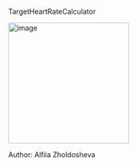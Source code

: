 TargetHeartRateCalculator

<img width="242" alt="image" src="https://user-images.githubusercontent.com/109548764/234121330-b2c78f0b-6177-4b8a-83c0-22f2d899756f.png">


Author: Alfiia Zholdosheva
